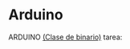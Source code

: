 # Arduino
ARDUINO
[(Clase de binario)](https://github.com/aRnAu1012/arnau/blob/main/arquitectura%20de%20ordenadores.MD#clase-de-binario) 
tarea:
